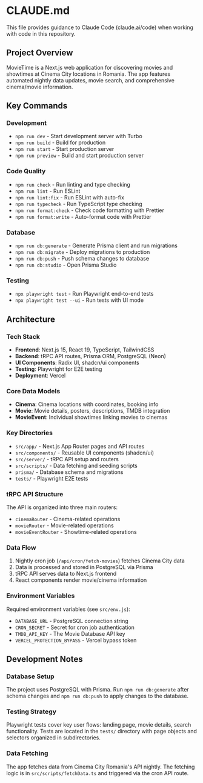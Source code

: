 # CLAUDE.md

This file provides guidance to Claude Code (claude.ai/code) when working with code in this repository.

## Project Overview

MovieTime is a Next.js web application for discovering movies and showtimes at Cinema City locations in Romania. The app features automated nightly data updates, movie search, and comprehensive cinema/movie information.

## Key Commands

### Development
- `npm run dev` - Start development server with Turbo
- `npm run build` - Build for production
- `npm run start` - Start production server
- `npm run preview` - Build and start production server

### Code Quality
- `npm run check` - Run linting and type checking
- `npm run lint` - Run ESLint
- `npm run lint:fix` - Run ESLint with auto-fix
- `npm run typecheck` - Run TypeScript type checking
- `npm run format:check` - Check code formatting with Prettier
- `npm run format:write` - Auto-format code with Prettier

### Database
- `npm run db:generate` - Generate Prisma client and run migrations
- `npm run db:migrate` - Deploy migrations to production
- `npm run db:push` - Push schema changes to database
- `npm run db:studio` - Open Prisma Studio

### Testing
- `npx playwright test` - Run Playwright end-to-end tests
- `npx playwright test --ui` - Run tests with UI mode

## Architecture

### Tech Stack
- **Frontend**: Next.js 15, React 19, TypeScript, TailwindCSS
- **Backend**: tRPC API routes, Prisma ORM, PostgreSQL (Neon)
- **UI Components**: Radix UI, shadcn/ui components
- **Testing**: Playwright for E2E testing
- **Deployment**: Vercel

### Core Data Models
- **Cinema**: Cinema locations with coordinates, booking info
- **Movie**: Movie details, posters, descriptions, TMDB integration
- **MovieEvent**: Individual showtimes linking movies to cinemas

### Key Directories
- `src/app/` - Next.js App Router pages and API routes
- `src/components/` - Reusable UI components (shadcn/ui)
- `src/server/` - tRPC API setup and routers
- `src/scripts/` - Data fetching and seeding scripts
- `prisma/` - Database schema and migrations
- `tests/` - Playwright E2E tests

### tRPC API Structure
The API is organized into three main routers:
- `cinemaRouter` - Cinema-related operations
- `movieRouter` - Movie-related operations  
- `movieEventRouter` - Showtime-related operations

### Data Flow
1. Nightly cron job (`/api/cron/fetch-movies`) fetches Cinema City data
2. Data is processed and stored in PostgreSQL via Prisma
3. tRPC API serves data to Next.js frontend
4. React components render movie/cinema information

### Environment Variables
Required environment variables (see `src/env.js`):
- `DATABASE_URL` - PostgreSQL connection string
- `CRON_SECRET` - Secret for cron job authentication
- `TMDB_API_KEY` - The Movie Database API key
- `VERCEL_PROTECTION_BYPASS` - Vercel bypass token

## Development Notes

### Database Setup
The project uses PostgreSQL with Prisma. Run `npm run db:generate` after schema changes and `npm run db:push` to apply changes to the database.

### Testing Strategy
Playwright tests cover key user flows: landing page, movie details, search functionality. Tests are located in the `tests/` directory with page objects and selectors organized in subdirectories.

### Data Fetching
The app fetches data from Cinema City Romania's API nightly. The fetching logic is in `src/scripts/fetchData.ts` and triggered via the cron API route.